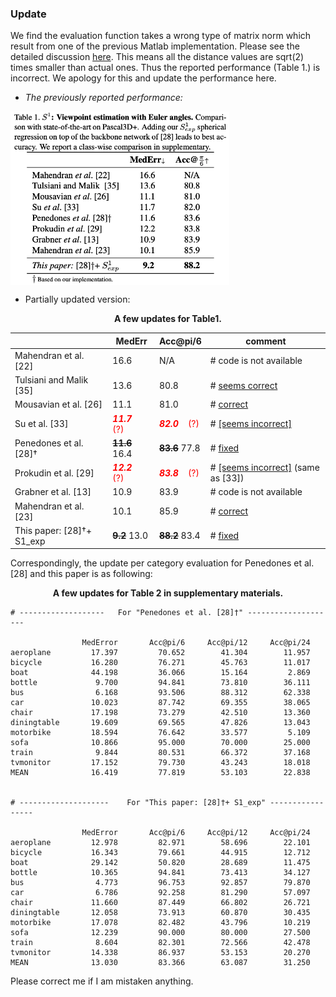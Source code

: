 ### Update

We find the evaluation function takes a wrong type of matrix norm which result from one of the previous Matlab implementation. Please see the detailed discussion [here](https://github.com/leoshine/Spherical_Regression/issues/8). This means all the distance values are sqrt(2) times smaller than actual ones. Thus the reported performance (Table 1.)  is incorrect.  We apology for this and update the performance here.



- *The previously reported performance:*

<img src="../readme/so1_results.png" alt="so1_results" align="middle" width="350" />

- Partially updated version:

<center><b>A few updates for Table1.</b></center>

|                           | MedErr                                           | Acc@pi/6                                         | comment                                                      |
| ------------------------- | ------------------------------------------------ | ------------------------------------------------ | ------------------------------------------------------------ |
| Mahendran et al. [22]     | 16.6                                             | N/A                                              | # code is not available                                      |
| Tulsiani and Malik [35]   | 13.6                                             | 80.8                                             | # [seems correct](https://github.com/shubhtuls/ViewpointsAndKeypoints/blob/1d57050601f4a3f7842b2953be524f47d4f53b36/evaluate/evaluatePredictionError.m) |
| Mousavian et al. [26]     | 11.1                                             | 81.0                                             | # [correct](https://github.com/geopavlakos/object3d/blob/master/code/pascal3d_res.m) |
| Su et al. [33]            | <span style='color:red'>***11.7***    (?)</span> | <span style='color:red'>***82.0***    (?)</span> | # [[seems incorrect]](https://github.com/ShapeNet/RenderForCNN/blob/c0bee04aad3dc2f0ae5de71daf6d51664ce02e76/view_estimation/compute_vp_acc_mederror.m#L16) |
| Penedones et al. [28]†    | ~~**11.6**~~   16.4                              | ~~**83.6**~~   77.8                              | # [fixed](https://github.com/leoshine/Spherical_Regression/commit/4fce2986600b4739fffbfa7501f18a47abe095e3) |
| Prokudin et al. [29]      | <span style='color:red'>***12.2***    (?)</span> | <span style='color:red'>***83.8***    (?)</span> | # [[seems incorrect]](https://github.com/sergeyprokudin/deep_direct_stat/blob/master/view_estimation/compute_vp_acc_mederror.m) (same as [33]) |
| Grabner et al. [13]       | 10.9                                             | 83.9                                             | # code is not available                                      |
| Mahendran et al. [23]     | 10.1                                             | 85.9                                             | # [correct ](https://github.com/JHUVisionLab/multi-modal-regression/blob/master/evaluateGeodesicBDModel_quaternion.py) |
| This paper: [28]†+ S1_exp | ~~**9.2**~~   13.0                               | ~~**88.2**~~   83.4                              | # [fixed](https://github.com/leoshine/Spherical_Regression/commit/4fce2986600b4739fffbfa7501f18a47abe095e3) |



Correspondingly, the update per category evaluation for Penedones et al. [28] and this paper is as following:

<center><b>A few updates for Table 2 in supplementary materials.</b></center>

```
# -------------------   For "Penedones et al. [28]†" -------------------- 

                MedError       Acc@pi/6     Acc@pi/12     Acc@pi/24
aeroplane         17.397         70.652        41.304        11.957
bicycle           16.280         76.271        45.763        11.017
boat              44.198         36.066        15.164         2.869
bottle             9.700         94.841        73.810        36.111
bus                6.168         93.506        88.312        62.338
car               10.023         87.742        69.355        38.065
chair             17.198         73.279        42.510        13.360
diningtable       19.609         69.565        47.826        13.043
motorbike         18.594         76.642        33.577         5.109
sofa              10.866         95.000        70.000        25.000
train              9.844         80.531        66.372        37.168
tvmonitor         17.152         79.730        43.243        18.018
MEAN              16.419         77.819        53.103        22.838


# --------------------    For "This paper: [28]†+ S1_exp" -----------------

                MedError       Acc@pi/6     Acc@pi/12     Acc@pi/24   
aeroplane         12.978         82.971        58.696        22.101  
bicycle           16.343         79.661        44.915        12.712  
boat              29.142         50.820        28.689        11.475  
bottle            10.365         94.841        73.413        34.127  
bus                4.773         96.753        92.857        79.870  
car                6.786         92.258        81.290        57.097  
chair             11.660         87.449        66.802        26.721  
diningtable       12.058         73.913        60.870        30.435  
motorbike         17.078         82.482        43.796        10.219  
sofa              12.239         90.000        80.000        27.500  
train              8.604         82.301        72.566        42.478  
tvmonitor         14.338         86.937        53.153        20.270  
MEAN              13.030         83.366        63.087        31.250 

```



Please correct me if I am mistaken anything.

